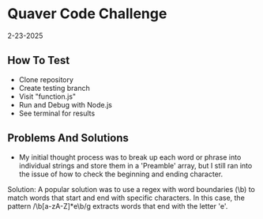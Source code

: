 # Quaver Code Challenge
2-23-2025

## How To Test
 - Clone repository
 - Create testing branch
 - Visit "function.js"
 - Run and Debug with Node.js
 - See terminal for results


 ## Problems And Solutions

 - My initial thought process was to break up each word or phrase into individual strings and store them in a 'Preamble' array, but I still ran into the issue of how to check the beginning and ending character.

Solution: A popular solution was to use a regex with word boundaries (\b) to match words that start and end with specific characters. In this case, the pattern /\b[a-zA-Z]*e\b/g extracts words that end with the letter 'e'.
